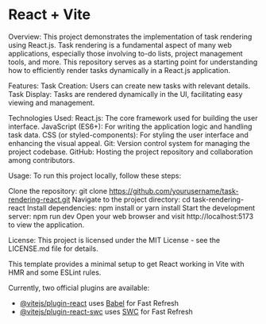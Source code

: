 # React + Vite

Overview:
This project demonstrates the implementation of task rendering using React.js. Task rendering is a fundamental aspect of many web applications, especially those involving to-do lists, project management tools, and more. This repository serves as a starting point for understanding how to efficiently render tasks dynamically in a React.js application.

Features:
Task Creation: Users can create new tasks with relevant details.
Task Display: Tasks are rendered dynamically in the UI, facilitating easy viewing and management.

Technologies Used:
React.js: The core framework used for building the user interface.
JavaScript (ES6+): For writing the application logic and handling task data.
CSS (or styled-components): For styling the user interface and enhancing the visual appeal.
Git: Version control system for managing the project codebase.
GitHub: Hosting the project repository and collaboration among contributors.

Usage:
To run this project locally, follow these steps:

Clone the repository: git clone https://github.com/yourusername/task-rendering-react.git
Navigate to the project directory: cd task-rendering-react
Install dependencies: npm install or yarn install
Start the development server: npm run dev
Open your web browser and visit http://localhost:5173 to view the application.

License:
This project is licensed under the MIT License - see the LICENSE.md file for details.

This template provides a minimal setup to get React working in Vite with HMR and some ESLint rules.

Currently, two official plugins are available:

- [@vitejs/plugin-react](https://github.com/vitejs/vite-plugin-react/blob/main/packages/plugin-react/README.md) uses [Babel](https://babeljs.io/) for Fast Refresh
- [@vitejs/plugin-react-swc](https://github.com/vitejs/vite-plugin-react-swc) uses [SWC](https://swc.rs/) for Fast Refresh
